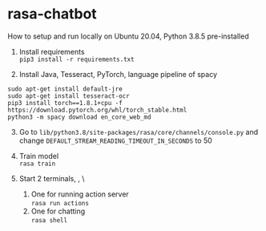 # rasa-chatbot

How to setup and run locally on Ubuntu 20.04, Python 3.8.5 pre-installed
1. Install requirements\
`pip3 install -r requirements.txt`

1. Install Java, Tesseract, PyTorch, language pipeline of spacy
```
sudo apt-get install default-jre
sudo apt-get install tesseract-ocr
pip3 install torch==1.8.1+cpu -f https://download.pytorch.org/whl/torch_stable.html
python3 -m spacy download en_core_web_md
```
3. Go to `lib/python3.8/site-packages/rasa/core/channels/console.py` and change `DEFAULT_STREAM_READING_TIMEOUT_IN_SECONDS` to 50

4. Train model\
`rasa train`

5. Start 2 terminals, , \
   1. One for running action server\
   `rasa run actions`
   2. One for chatting\
   `rasa shell`